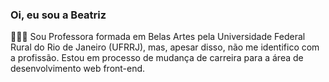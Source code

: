 ### Oi, eu sou a Beatriz

👩🏻‍🏫 Sou Professora formada em Belas Artes pela Universidade Federal Rural do Rio de Janeiro (UFRRJ), 
mas, apesar disso, não me identifico com a profissão. Estou em processo de mudança de carreira para a área de desenvolvimento web front-end.


